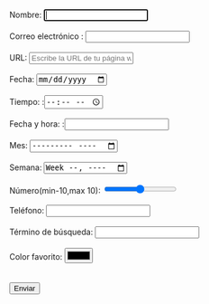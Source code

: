 <!DOCTYPE html>
<html lang="en">
<head>
    <meta charset="UTF-8">
    <meta http-equiv="X-UA-Compatible" content="IE=edge">
    <meta name="viewport" content="width=device-width, initial-scale=1.0">
    <title>Document</title>
</head>
<body>
    <section>
        <form action="">
            <label for="nombre">
                <span>Nombre: </span>
                <input type="text" id="nombre" autofocus >
            </label>
            <br>
            <br>
            <label for="micorreo">
                <span>Correo electrónico : </span>
                <input type="email" name="micorreo" id="micorreo">
            </label>
          <br>
          <br>
            <label for="url">
                <span>URL: </span>
                <input type="url" id="url" placeholder="Escribe la URL de tu página web personal">
            </label>
            <br>
            <br>
            <label for="fecha">
                <span>Fecha: </span>
                <input type="date" name="micorreo" id="fecha">
            </label>
            <br>
            <br>
            <label for="Tiempo">
                <span>Tiempo: </span>
                :<input type="time" name="Tiempo" id="Tiempo">
            </label>
            <br>
            <br>
            <label for="Fecha_Hora">
                <span>Fecha y hora: </span>
                :<input type="datetime" name="Fecha_Hora" id="Fecha_Hora">
            </label>
            <br>
            <br>
            <label for="mimes">
                <span>Mes: </span>
                <input type="month"  name="mimes" id="mimes">
            </label>
            <br>
            <br>
            <label for="misemana">
                <span>Semana: </span>
                <input type="week" name="misemana"id="misemana">
            </label>
            <br>
            <br>
            <label for="misnumeros">
                <span>Número(min-10,max 10): </span>
                <input type="range"name="misnumeros" id="misnumeros" min="-10"
                max="10" step="5"> 
            </label>
            <br>
            <br>
            <label for="minumber">
                <span>Teléfono: </span>
                <input type="tel" name="minumber"id="minumber" min="0" max="10" step="3">
            </label>
            <br>
            <br>
            <label for="mibusqueda">
                <span>Término de búsqueda: </span>
                <input type="search" name="mibusqueda" id="mibusqueda">
            </label>
            <br>
            <br>
            <label for="micolor">
                <span>Color favorito: </span>
                <input type="color" name="micolor" id="micolor">
            </label>
            <br>
            <br>
            </label>
            <br>
            <button>Enviar</button>
        </form>
    </section>
</body>
</html>
